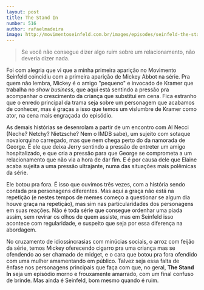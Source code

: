 ```yaml
---
layout: post
title: The Stand In
number: 516
author: rafaelmadeira
image: http://movimentoseinfeld.com.br/images/episodes/seinfeld-the-stand-in.jpg
---
```


> Se você não consegue dizer algo ruim sobre um relacionamento, não deveria dizer nada.

Foi com alegria que vi que a minha primeira aparição no Movimento Seinfeld coincidiu com a primeira aparição de Mickey Abbot na série. Pra quem não lembra, Mickey é o amigo "pequeno" e invocado de Kramer que trabalha no *show business*, que aqui está sentindo a pressão pra acompanhar o crescimento da criança que substitui em cena. Fica estranho que o enredo principal da trama seja sobre um personagem que acabamos de conhecer, mas é graças a isso que temos um vislumbre de Kramer como ator, na cena mais engraçada do episódio.  

As demais histórias se desenrolam a partir de um encontro com Al Necci (Neche? Netchy? Nietzsche? Nem o IMDB sabe), um sujeito com sotaque novaiorquino carregado, mas que nem chega perto do da namorada de George. É ele que deixa Jerry sentindo a pressão de entreter um amigo hospitalizado, e que cria a pressão para que George se comprometa a um relacionamento que não via a hora de dar fim. E é por causa dele que Elaine acaba sujeita a uma pressão ultrajante, numa das situações mais polêmicas da série.

Ele botou pra fora. É isso que ouvimos três vezes, com a história sendo contada pra personagens diferentes. Mas aqui a graça não está na repetição (e nestes tempos de memes começo a questionar se algum dia houve graça na repetição), mas sim nas particularidades dos personagens em suas reações. Não é toda série que consegue ordenhar uma piada assim, sem revirar os olhos de quem assiste, mas em Seinfeld isso acontece com regularidade, e suspeito que seja por essa diferença na abordagem. 

No cruzamento de idiossincrasias com minúcias sociais, o arroz com feijão da série, temos Mickey oferecendo cigarro pra uma criança mas se ofendendo ao ser chamado de midget, e o cara que botou pra fora ofendido com uma mulher amamentando em público. Talvez seja essa falta de ênfase nos personagens principais que faça com que, no geral, **The Stand In** seja um episódio morno e frouxamente amarrado, com um final confuso de brinde. Mas ainda é Seinfeld, bom mesmo quando é ruim.
